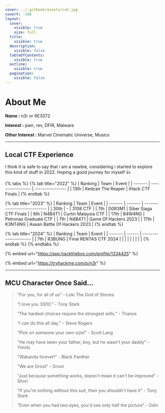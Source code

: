```yaml
---
cover: ../.gitbook/assets/cat.jpg
coverY: -196
layout:
  cover:
    visible: true
    size: full
  title:
    visible: true
  description:
    visible: false
  tableOfContents:
    visible: true
  outline:
    visible: true
  pagination:
    visible: false
---
```


# About Me

**Name :** n3r or 6E3372

**Interest :** pwn, rev, DFIR, Malware

**Other Interest :** Marvel Cinematic Universe, Musics

***

## Local CTF Experience

I think it is safe to say that i am a newbie, considering i started to explore this kind of stuff in 2022. Hoping a good journey for myself :thumbsup:

{% tabs %}
{% tab title="2022" %}
| Ranking | Team              | Event            |
| ------- | ----------------- | ---------------- |
| 13th    | Kedcan The Reaper | IHack CTF Finals |
{% endtab %}

{% tab title="2023" %}
| Ranking | Team    | Event                        |
| ------- | ------- | ---------------------------- |
| 30th    | -       | 3108 CTF                     |
| 7th     | D0R3M1  | Siber Siaga CTF Finals       |
| 6th     | N4B4T1  | Curtin Malaysia CTF          |
| 17th    | B4W4NG  | Petronas Graduate CTF        |
| 7th     | N4B4T1  | Game Of Hackers 2023         |
| 17th    | K3NT4NG | Asean Battle Of Hackers 2023 |
{% endtab %}

{% tab title="2024" %}
| Ranking | Team   | Event                 |
| ------- | ------ | --------------------- |
| 7th     | R3BUNG | Final RENTAS CTF 2024 |
|         |        |                       |
|         |        |                       |
{% endtab %}
{% endtabs %}

{% embed url="https://app.hackthebox.com/profile/1334425" %}

{% embed url="https://tryhackme.com/p/n3r" %}

***

## MCU Character Once Said...

> "For you, for all of us" - Loki The God of Stories
>
> “I love you 3000.” - Tony Stark
>
> “The hardest choices require the strongest wills.” - Thanos
>
> “I can do this all day.” - Steve Rogers
>
> “Pick on someone your own size!” - Scott Lang
>
> "He may have been your father, boy, but he wasn't your daddy" - Yondu
>
> "Wakanda forever!" - Black Panther
>
> "We are Groot" - Groot
>
> "Just because something works, doesn't mean it can't be improved" - Shuri
>
> "If you're nothing without this suit, then you shouldn't have it" - Tony Stark
>
> "Even when you had two eyes, you'd see only half the picture" - Odin

